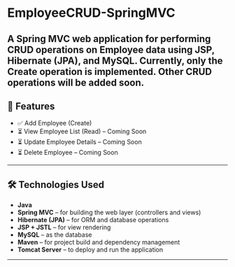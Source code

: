 # EmployeeCRUD-SpringMVC

A Spring MVC web application for performing CRUD operations on Employee data using JSP, Hibernate (JPA), and MySQL.
Currently, only the Create operation is implemented. Other CRUD operations will be added soon.
---

## 🚀 Features

- ✅ Add Employee (Create)
- ⏳ View Employee List (Read) – Coming Soon
- ⏳ Update Employee Details – Coming Soon
- ⏳ Delete Employee – Coming Soon

---

## 🛠 Technologies Used

- **Java**
- **Spring MVC** – for building the web layer (controllers and views)
- **Hibernate (JPA)** – for ORM and database operations
- **JSP + JSTL** – for view rendering
- **MySQL** – as the database
- **Maven** – for project build and dependency management
- **Tomcat Server** – to deploy and run the application

---



